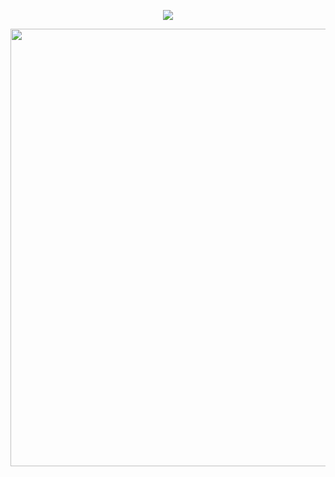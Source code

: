 <p align="center">
<img src="https://capsule-render.vercel.app/api?type=waving&color=timeGradient&height=300&&section=header&text=HELLOW&fontSize=90&fontAlign=50&fontAlignY=30&desc=Welcome to RainHoutas'Home&descAlign=50&descSize=30&descAlignY=60&animation=twinkling" />
</p>
<div align="center">
<img hight="300" width="700" align="center" src="https://github.com/Xx-Ashutosh-xX/Xx-Ashutosh-xX/blob/master/mylogo（web）.png">
</div>

